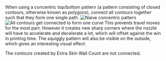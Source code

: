 When using a concentric top/bottom pattern (a pattern consisting of closed contours, otherwise known as polygons), connect all contours together such that they form one single path.
![Naive concentric pattern](connect_skin_polygons_original.png)
![All contours get connected to form one curve](connect_skin_polygons_enabled.png)
This prevents travel moves for the most part. However it creates new sharp corners where the nozzle will have to accelerate and decelerate a lot, which will offset against the win in printing time. The squiggly pattern will also be visible on the outside, which gives an interesting visual effect.

The contours created by Extra Skin Wall Count are not connected.